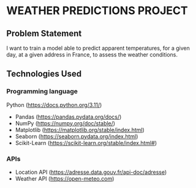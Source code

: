 # WEATHER PREDICTIONS PROJECT

## Problem Statement

I want to train a model able to predict apparent temperatures, for a given day, at a given address in France, to assess the weather conditions.

## Technologies Used

### Programming language
Python (https://docs.python.org/3.11/)
- Pandas (https://pandas.pydata.org/docs/)
- NumPy (https://numpy.org/doc/stable/)
- Matplotlib (https://matplotlib.org/stable/index.html)
- Seaborn (https://seaborn.pydata.org/index.html)
- Scikit-Learn (https://scikit-learn.org/stable/index.html#)

### APIs
- Location API (https://adresse.data.gouv.fr/api-doc/adresse)
- Weather API (https://open-meteo.com)
